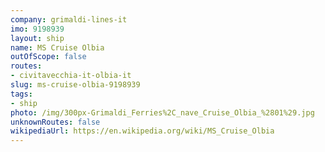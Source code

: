 ```yaml
---
company: grimaldi-lines-it
imo: 9198939
layout: ship
name: MS Cruise Olbia
outOfScope: false
routes:
- civitavecchia-it-olbia-it
slug: ms-cruise-olbia-9198939
tags:
- ship
photo: /img/300px-Grimaldi_Ferries%2C_nave_Cruise_Olbia_%2801%29.jpg
unknownRoutes: false
wikipediaUrl: https://en.wikipedia.org/wiki/MS_Cruise_Olbia
---
```

